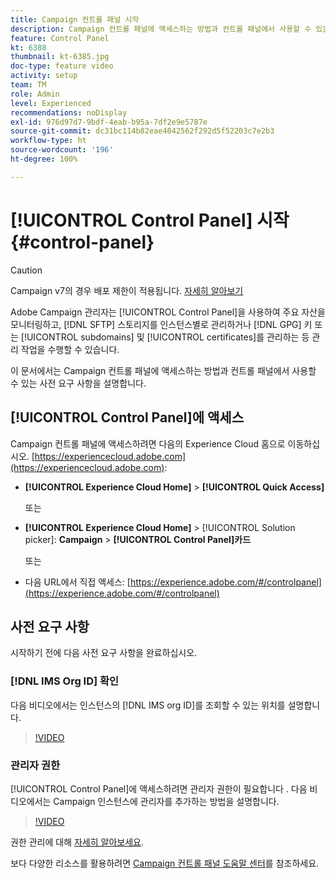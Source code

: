```yaml
---
title: Campaign 컨트롤 패널 시작
description: Campaign 컨트롤 패널에 액세스하는 방법과 컨트롤 패널에서 사용할 수 있는 사전 요구 사항을 알아봅니다.
feature: Control Panel
kt: 6388
thumbnail: kt-6385.jpg
doc-type: feature video
activity: setup
team: TM
role: Admin
level: Experienced
recommendations: noDisplay
exl-id: 976d97d7-9bdf-4eab-b95a-7df2e9e5787e
source-git-commit: dc31bc114b82eae4042562f292d5f52203c7e2b3
workflow-type: ht
source-wordcount: '196'
ht-degree: 100%

---
```


# [!UICONTROL Control Panel] 시작 {#control-panel}

>[!CAUTION]
> Campaign v7의 경우 배포 제한이 적용됩니다. [자세히 알아보기](https://experienceleague.adobe.com/docs/control-panel/using/faq.html?lang=ko#v7-restrictions)

Adobe Campaign 관리자는 [!UICONTROL Control Panel]을 사용하여 주요 자산을 모니터링하고, [!DNL SFTP] 스토리지를 인스턴스별로 관리하거나 [!DNL GPG] 키 또는 [!UICONTROL subdomains] 및 [!UICONTROL certificates]를 관리하는 등 관리 작업을 수행할 수 있습니다.

이 문서에서는 Campaign 컨트롤 패널에 액세스하는 방법과 컨트롤 패널에서 사용할 수 있는 사전 요구 사항을 설명합니다.

## [!UICONTROL Control Panel]에 액세스 

Campaign 컨트롤 패널에 액세스하려면 다음의 Experience Cloud 홈으로 이동하십시오. [https://experiencecloud.adobe.com](https://experiencecloud.adobe.com):

* **[!UICONTROL Experience Cloud Home]** > **[!UICONTROL Quick Access]**

   또는
* **[!UICONTROL Experience Cloud Home]**  > [!UICONTROL Solution picker]: **Campaign** > **[!UICONTROL Control Panel]카드**

   또는

* 다음 URL에서 직접 액세스: [https://experience.adobe.com/#/controlpanel](https://experience.adobe.com/#/controlpanel)

## 사전 요구 사항

시작하기 전에 다음 사전 요구 사항을 완료하십시오.

### [!DNL IMS Org ID] 확인 

다음 비디오에서는 인스턴스의 [!DNL IMS org ID]를 조회할 수 있는 위치를 설명합니다.

>[!VIDEO](https://video.tv.adobe.com/v/27183?quality=12)

### 관리자 권한

[!UICONTROL Control Panel]에 액세스하려면 관리자 권한이 필요합니다 .
다음 비디오에서는 Campaign 인스턴스에 관리자를 추가하는 방법을 설명합니다.

>[!VIDEO](https://video.tv.adobe.com/v/27147?quality=12)

권한 관리에 대해 [자세히 알아보세요](https://experienceleague.adobe.com/docs/control-panel/using/discover-control-panel/managing-permissions.html?lang=ko#discover-control-panel).

보다 다양한 리소스를 활용하려면 [Campaign 컨트롤 패널 도움말 센터](https://experienceleague.adobe.com/docs/control-panel/using/control-panel-home.html?lang=ko)를 참조하세요.
